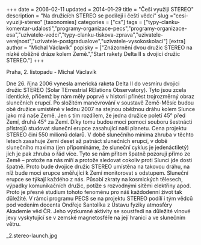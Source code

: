 +++
date = 2006-02-11
updated = 2014-01-29
title = "Češi využijí STEREO"
description = "Na družicích STEREO se podílejí i čeští vědci"
slug ="cesi-vyuziji-stereo"
[taxonomies]
categories = ["cs"]
tags = ["typy-clanku-komentar-udalosti","programy-organizace-pecs","programy-organizace-esa","uzivatele-vedci","typy-clanku-tiskova-zprava","uzivatele-verejnost","uzivatele-postgradualove","uzivatele-vysokoskolaci"]
[extra]
author = "Michal Václavík"
popisky = ["Znázornění dvou družic STEREO na nízké oběžné dráze kolem Země.","Start rakety Delta II s dvojicí družic STEREO."]
+++

Praha, 2. listopadu - Michal Václavík

Dne 26. října 2006 vynesla americká raketa Delta II do vesmíru dvojici družic STEREO (Solar TErrestrial RElations Observatory). Tyto jsou zcela identické, přičemž by nám měly poprvé v historii přinést trojrozměrný obraz slunečních erupcí. Po složitém manévrování v soustavě Země-Měsíc budou obě družice umístěné v lednu 2007 na stejnou oběžnou dráhu kolem Slunce jako má naše Země. Jen s tím rozdílem, že jedna družice poletí 45° před Zemí, druhá 45° za Zemí. Díky tomu budou moci pomocí souboru šestnácti přístrojů studovat sluneční erupce zasahující naši planetu. Cena projektu STEREO činí 550 milionů dolarů. V době slunečního minima zhruba v těchto letech zasahuje Zemi deset až patnáct slunečních erupcí, v době slunečního maxima (jen připomínáme, že sluneční cyklus je jedenáctiletý) jich je pak zhruba o řád více. Tyto se nám přitom špatně pozorují přímo ze Země – protože na nás míří a protože sledovat cokoliv proti Slunci jde dosti špatně. Proto bude dvojice družic STEREO umístěna na takovou dráhu, na níž bude moci erupce směřující k Zemi monitorovat s odstupem. Sluneční erupce se týkají každého z nás. Působí zkraty na kosmických tělesech, výpadky komunikačních družic, potíže s rozvodnými sítěmi elektřiny apod. Proto je přesné studium tohoto fenoménu pro náš každodenní život tak důležité. V rámci programu PECS se na projektu STEREO podílí i tým vědců pod vedením docenta Ondřeje Santolíka z Ústavu fyziky atmosféry Akademie věd ČR. Jeho výzkumné aktivity se soustředí na důležité vlnové jevy vyskytující se v zemské magnetosféře na její hranici a ve slunečním větru.

_2.stereo-launch.jpg
